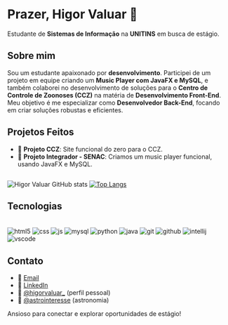 # Prazer, Higor Valuar 🤝

Estudante de **Sistemas de Informação** na **UNITINS** em busca de estágio.

## Sobre mim

Sou um estudante apaixonado por **desenvolvimento**. Participei de um projeto em equipe criando um **Music Player com JavaFX e MySQL**, e também colaborei no desenvolvimento de soluções para o **Centro de Controle de Zoonoses (CCZ)** na matéria de **Desenvolvimento Front-End**. Meu objetivo é me especializar como **Desenvolvedor Back-End**, focando em criar soluções robustas e eficientes.

## Projetos Feitos

- 📁 **Projeto CCZ**: Site funcional do zero para o CCZ.
- 📁 **Projeto Integrador - SENAC**: Criamos um music player funcional, usando JavaFX e MySQL.

##
![Higor Valuar GitHub stats](https://github-readme-stats.vercel.app/api?username=higorvaluar&show_icons=true&theme=white&bg_color=030527&locale=pt-br&title_color=fff&text_color=F5FF8E&hide_border=true&border_radius=15&ring_color=F00000)
[![Top Langs](https://github-readme-stats.vercel.app/api/top-langs/?username=higorvaluar&bg_color=030527&locale=pt-br&title_color=fff&text_color=F5FF8E&hide_border=true&border_radius=15)](https://github.com/higorvaluar/github-readme-stats)

## Tecnologias
<div style = "display: inline_block"></br>
    <img align = "center" alt = "html5" src = "https://img.shields.io/badge/HTML-239120?style=for-the-badge&logo=html5&logoColor=white">
    <img align = "center" alt = "css" src = "https://img.shields.io/badge/CSS-239120?&style=for-the-badge&logo=css3&logoColor=white">
    <img align = "center" alt = "js" src = "https://img.shields.io/badge/JavaScript-F7DF1E?style=for-the-badge&logo=javascript&logoColor=black">
    <img align = "center" alt = "mysql" src = "https://img.shields.io/badge/MySQL-00000F?style=for-the-badge&logo=mysql&logoColor=white">
    <img align = "center" alt = "python" src = "https://img.shields.io/badge/Python-3776AB?style=for-the-badge&logo=python&logoColor=white">
    <img align = "center" alt = "java" src = "https://img.shields.io/badge/Java-ED8B00?style=for-the-badge&logo=openjdk&logoColor=white">
    <img align = "center" alt = "git" src = "https://img.shields.io/badge/GIT-E44C30?style=for-the-badge&logo=git&logoColor=white">
    <img align = "center" alt = "github" src = "https://img.shields.io/badge/GitHub-100000?style=for-the-badge&logo=github&logoColor=white">  
    <img align = "center" alt = "intellij" src = "https://img.shields.io/badge/IntelliJ_IDEA-000000.svg?style=for-the-badge&logo=intellij-idea&logoColor=white">
    <img align = "center" alt = "vscode" src = "https://img.shields.io/badge/Visual%20Studio%20Code-0078d7.svg?style=for-the-badge&logo=visual-studio-code&logoColor=white">
</div>

## Contato

- 📧 [Email](mailto:higorvb2001@gmail.com)
- 💼 [LinkedIn](https://www.linkedin.com/in/higorvb/)
- 📸 [@higorvaluar_](https://www.instagram.com/higorvaluar_) (perfil pessoal)
- 🌌 [@astrointeresse](https://www.instagram.com/astrointeresse/) (astronomia)

Ansioso para conectar e explorar oportunidades de estágio!
